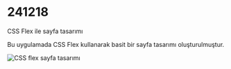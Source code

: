 <h1>241218</h1>
<p>CSS Flex ile sayfa tasarımı</p>
<p>Bu uygulamada CSS Flex kullanarak basit bir sayfa tasarımı oluşturulmuştur.</p>
<img src="../ss.png" alt="CSS flex sayfa tasarımı">
